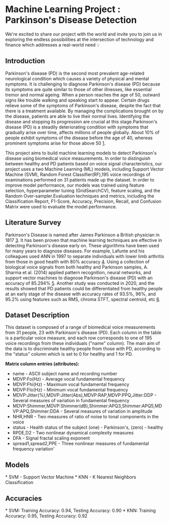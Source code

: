 <h1 align="left" id="title">Machine Learning Project : Parkinson's Disease Detection </h1>

<p id="description">We're excited to share our project with the world and invite you to join us in exploring the endless possibilities at the intersection of technology and finance which addresses a real-world need 💡</p>

  
  
<h2>Introduction</h2>

Parkinson's disease (PD) is the second most prevalent age-related neurological condition which causes a variety of physical and mental symptoms. It is challenging to diagnose Parkinson's disease (PD) because its symptoms are quite similar to those of other illnesses, like essential tremor and normal ageing. When a person reaches the age of 50, outward signs like trouble walking and speaking start to appear. Certain drugs relieve some of the symptoms of Parkinson's disease, despite the fact that there is a treatment available. By managing the complications brought on by the disease, patients are able to live their normal lives. Identifying the disease and stopping its progression are crucial at this stage.Parkinson's disease (PD) is a steadily deteriorating condition with symptoms that gradually arise over time, affects millions of people globally. About 10% of people exhibit symptoms of the disease before the age of 40, whereas prominent symptoms arise for those above 50 [1](https://www.healthdirect.gov.au/blog/parkinsons-disease-symptoms-in-your-30s-40s).

This project aims to build machine learning models to detect Parkinson's disease using biomedical voice measurements. In order to distinguish between healthy and PD patients based on voice signal characteristics, our project uses a two Machine Learning (ML) models, including Support Vector Machine (SVM), Random Forest Classifier(RF),195 voice recordings of examinations performed on 31 patients made up the dataset. In order to improve model performance, our models was trained using feature selection, hyperparameter tuning (GridSearchCV), feature scaling, and the Random Over-sampler.Evaluation techniques and metrics, including the Classification Report, F1-Score, Accuracy, Precision, Recall, and Confusion Matrix were used to evaluate the model performance.
  
  
<h2>Literature Survey</h2>

Parkinson's Disease is named after James Parkinson
a British physician in 1817 [3](https://pmc.ncbi.nlm.nih.gov/articles/PMC3234454/#:~:text=Parkinson's%20disease%20was%20first%20medically,earlier%20descriptions%20(Parkinson%201817).). It has been proven that machine learning techniques are effective in detecting Parkinson's disease early on. These algorithms have been used for many years to diagnose diseases. For example, Lafunte and his colleagues used ANN in 1997 to separate individuals with lower limb arthritis from those in good health with 80% accuracy [4](https://www.sciencedirect.com/science/article/abs/pii/S026800339700082X). Using a collection of biological voice signals from both healthy and Parkinson samples, A. Sharma et al. (2014) applied pattern recognition, neural networks, and support vector machines to diagnose Parkinson's disease (PD) with an accuracy of 85.294% [5](https://pmc.ncbi.nlm.nih.gov/articles/PMC8134676/).
Another study was conducted in 2020, and the results showed that PD patients could be differentiated from healthy people at an early stage of the disease with accuracy rates of 93.5%, 96%, and 95.2% using features such as RMS, chroma STFT, spectral centroid, etc [6](https://www.revistaclinicapsicologica.com/archivesarticle.php?id=494).

<h2>Dataset Description</h2>

This dataset is composed of a range of biomedical voice measurements from 31 people, 23 with Parkinson's disease (PD). Each column in the table is a particular voice measure, and each row corresponds to one of 195 voice recordings from these individuals ("name" column). The main aim of the data is to discriminate healthy people from those with PD, according to the "status" column which is set to 0 for healthy and 1 for PD.

**Matrix column entries (attributes):**
*   name - ASCII subject name and recording number
*   MDVP:Fo(Hz) - Average vocal fundamental frequency
*   MDVP:Fhi(Hz) - Maximum vocal fundamental frequency
*   MDVP:Flo(Hz) - Minimum vocal fundamental frequency
*   MDVP:Jitter(%),MDVP:Jitter(Abs),MDVP:RAP,MDVP:PPQ,Jitter:DDP - Several
measures of variation in fundamental frequency
*   MDVP:Shimmer,MDVP:Shimmer(dB),Shimmer:APQ3,Shimmer:APQ5,MDVP:APQ,Shimmer:DDA - Several measures of variation in amplitude
*   NHR,HNR - Two measures of ratio of noise to tonal components in the voice
*   status - Health status of the subject (one) - Parkinson's, (zero) - healthy
*   RPDE,D2 - Two nonlinear dynamical complexity measures
*   DFA - Signal fractal scaling exponent
*   spread1,spread2,PPE - Three nonlinear measures of fundamental frequency variation'

<h2>Models</h2>
*   SVM - Support Vector Machine
*   KNN - K Nearest Neighbors Classification

<h2>Accuracies</h2>
*   SVM: Training Accuracy: 0.94, Testing Accuracy: 0.90
*   KNN: Training Accuracy: 0.95, Testing Accuracy: 0.92









